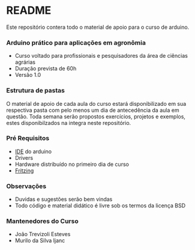 # README #

Este repositório contera todo o material de apoio para o curso de arduino.

### Arduino prático para aplicações em agronômia ###

* Curso voltado para profissionais e pesquisadores da área de ciências agrárias
* Duração prevista de 60h
* Versão 1.0

### Estrutura de pastas ###

O material de apoio de cada aula do curso estará disponibilizado em sua respectiva pasta com pelo menos um dia de 
antecedência da aula em questão. Toda semana serão propostos exercícios, projetos e exemplos, estes disponibilzados 
 na integra neste repositório.
 
### Pré Requisitos ###

* [IDE](https://www.arduino.cc/en/Main/Software) do arduino
* Drivers
* Hardware distribuído no primeiro dia de curso
* [Fritzing](http://fritzing.org/home/)

### Observações ###

* Duvidas e sugestões serão bem vindas
* Todo código e material didático é livre sob os termos da licença BSD

### Mantenedores do Curso ###

* João Trevizoli Esteves
* Murilo da Silva Ijanc